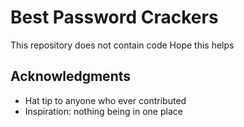# Best Password Crackers 

This repository does not contain code
Hope this helps

## Acknowledgments

* Hat tip to anyone who ever contributed
* Inspiration: nothing being in one place
